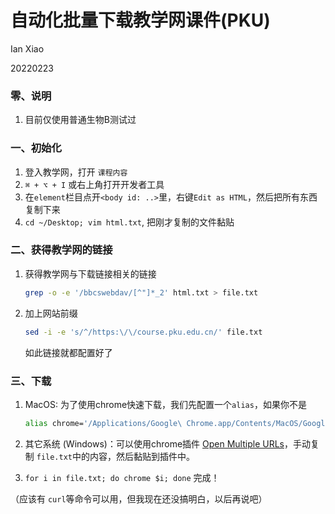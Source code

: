 # 自动化批量下载教学网课件(PKU)

Ian Xiao

20220223

### 零、说明

1. 目前仅使用普通生物B测试过

### 一、初始化

1. 登入教学网，打开 `课程内容`
2. `⌘ + ⌥ + I` 或右上角打开开发者工具
3. 在`element`栏目点开`<body id: ..>`里，右键`Edit as HTML`，然后把所有东西复制下来
4. `cd ~/Desktop; vim html.txt`, 把刚才复制的文件黏贴

### 二、获得教学网的链接

1. 获得教学网与下载链接相关的链接

   ````bash
   grep -o -e '/bbcswebdav/[^"]*_2' html.txt > file.txt
   ````
   
   
2. 加上网站前缀 

   ````bash
   sed -i -e 's/^/https:\/\/course.pku.edu.cn/' file.txt
   ````
   
   如此链接就都配置好了

### 三、下载

1. MacOS: 为了使用chrome快速下载，我们先配置一个`alias`，如果你不是

   ``` bash
   alias chrome='/Applications/Google\ Chrome.app/Contents/MacOS/Google\ Chrome'
   ```

2. 其它系统 (Windows)：可以使用chrome插件 [Open Multiple URLs](https://chrome.google.com/webstore/detail/open-multiple-urls/oifijhaokejakekmnjmphonojcfkpbbh)，手动复制 `file.txt`中的内容，然后黏贴到插件中。

3. `for i in file.txt; do chrome $i; done` 完成！

   

   

（应该有 `curl`等命令可以用，但我现在还没搞明白，以后再说吧）
